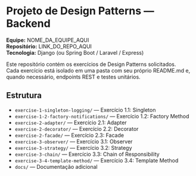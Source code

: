 # Projeto de Design Patterns — Backend

**Equipe:** NOME_DA_EQUIPE_AQUI  
**Repositório:** LINK_DO_REPO_AQUI  
**Tecnologia:** Django (ou Spring Boot / Laravel / Express)  

Este repositório contém os exercícios de Design Patterns solicitados.  
Cada exercício está isolado em uma pasta com seu próprio README.md e, quando necessário, endpoints REST e testes unitários.

## Estrutura
- `exercise-1-singleton-logging/` — Exercício 1.1: Singleton
- `exercise-1-2-factory-notifications/` — Exercício 1.2: Factory Method
- `exercise-2-adapter/` — Exercício 2.1: Adapter
- `exercise-2-decorator/` — Exercício 2.2: Decorator
- `exercise-2-facade/` — Exercício 2.3: Facade
- `exercise-3-observer/` — Exercício 3.1: Observer
- `exercise-3-strategy/` — Exercício 3.2: Strategy
- `exercise-3-chain/` — Exercício 3.3: Chain of Responsibility
- `exercise-3-4-template-method/` — Exercício 3.4: Template Method
- `docs/` — Documentação adicional
